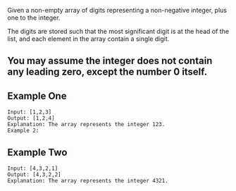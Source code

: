 Given a non-empty array of digits representing a non-negative integer, plus one to the integer.

The digits are stored such that the most significant digit is at the head of the list, and each element in the array contain a single digit.

You may assume the integer does not contain any leading zero, except the number 0 itself.
----

## Example One

```
Input: [1,2,3]
Output: [1,2,4]
Explanation: The array represents the integer 123.
Example 2:
```

## Example Two

```
Input: [4,3,2,1]
Output: [4,3,2,2]
Explanation: The array represents the integer 4321.
```
